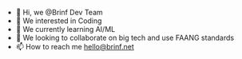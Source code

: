 - 👋 Hi, we @Brinf Dev Team
- 👀 We interested in Coding
- 🌱 We currently learning AI/ML
- 💞️ We looking to collaborate on big tech and use FAANG standards
- 📫 How to reach me hello@brinf.net

<!---
brinfgit/brinfgit is a ✨ special ✨ repository because its `README.md` (this file) appears on your GitHub profile.
You can click the Preview link to take a look at your changes.
--->
